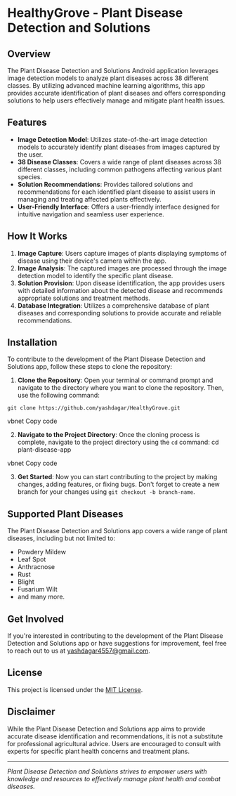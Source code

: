 # HealthyGrove - Plant Disease Detection and Solutions

## Overview
The Plant Disease Detection and Solutions Android application leverages image detection models to analyze plant diseases across 38 different classes. By utilizing advanced machine learning algorithms, this app provides accurate identification of plant diseases and offers corresponding solutions to help users effectively manage and mitigate plant health issues.

## Features
- **Image Detection Model**: Utilizes state-of-the-art image detection models to accurately identify plant diseases from images captured by the user.
- **38 Disease Classes**: Covers a wide range of plant diseases across 38 different classes, including common pathogens affecting various plant species.
- **Solution Recommendations**: Provides tailored solutions and recommendations for each identified plant disease to assist users in managing and treating affected plants effectively.
- **User-Friendly Interface**: Offers a user-friendly interface designed for intuitive navigation and seamless user experience.

## How It Works
1. **Image Capture**: Users capture images of plants displaying symptoms of disease using their device's camera within the app.
2. **Image Analysis**: The captured images are processed through the image detection model to identify the specific plant disease.
3. **Solution Provision**: Upon disease identification, the app provides users with detailed information about the detected disease and recommends appropriate solutions and treatment methods.
4. **Database Integration**: Utilizes a comprehensive database of plant diseases and corresponding solutions to provide accurate and reliable recommendations.

## Installation
To contribute to the development of the Plant Disease Detection and Solutions app, follow these steps to clone the repository:

1. **Clone the Repository**: Open your terminal or command prompt and navigate to the directory where you want to clone the repository. Then, use the following command:
```
git clone https://github.com/yashdagar/HealthyGrove.git
```
vbnet
Copy code

2. **Navigate to the Project Directory**: Once the cloning process is complete, navigate to the project directory using the `cd` command:
cd plant-disease-app

vbnet
Copy code

3. **Get Started**: Now you can start contributing to the project by making changes, adding features, or fixing bugs. Don't forget to create a new branch for your changes using `git checkout -b branch-name`.

## Supported Plant Diseases
The Plant Disease Detection and Solutions app covers a wide range of plant diseases, including but not limited to:
- Powdery Mildew
- Leaf Spot
- Anthracnose
- Rust
- Blight
- Fusarium Wilt
- and many more.

## Get Involved
If you're interested in contributing to the development of the Plant Disease Detection and Solutions app or have suggestions for improvement, feel free to reach out to us at [yashdagar4557@gmail.com](mailto:yashdagar4557@gmail.com).

## License
This project is licensed under the [MIT License](LICENSE).

## Disclaimer
While the Plant Disease Detection and Solutions app aims to provide accurate disease identification and recommendations, it is not a substitute for professional agricultural advice. Users are encouraged to consult with experts for specific plant health concerns and treatment plans.

---
*Plant Disease Detection and Solutions strives to empower users with knowledge and resources to effectively manage plant health and combat diseases.*

